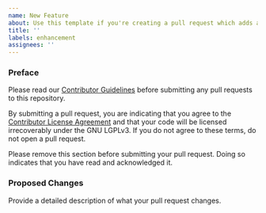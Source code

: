 ```yaml
---
name: New Feature
about: Use this template if you're creating a pull request which adds a feature or other enhancements
title: ''
labels: enhancement
assignees: ''
---
```


### Preface

Please read our [Contributor Guidelines](https://github.com/IrisShaders/LilyBot/blob/main/CONTRIBUTING.md) before
submitting any pull requests to this repository.

By submitting a pull request, you are indicating that you agree to the [Contributor License Agreement](https://github.com/IrisShaders/LilyBot/blob/main/CONTRIBUTING.md#contributor-license-agreenebt-cla)
and that your code will be licensed irrecoverably under the GNU LGPLv3. If you do not agree to these terms, do not open
a pull request.

Please remove this section before submitting your pull request. Doing so indicates that you have read and acknowledged it.

### Proposed Changes
Provide a detailed description of what your pull request changes.
